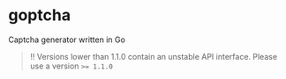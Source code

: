 # goptcha
Captcha generator written in Go

> :bangbang: Versions lower than 1.1.0 contain an unstable API interface. 
> Please use a version `>= 1.1.0`
